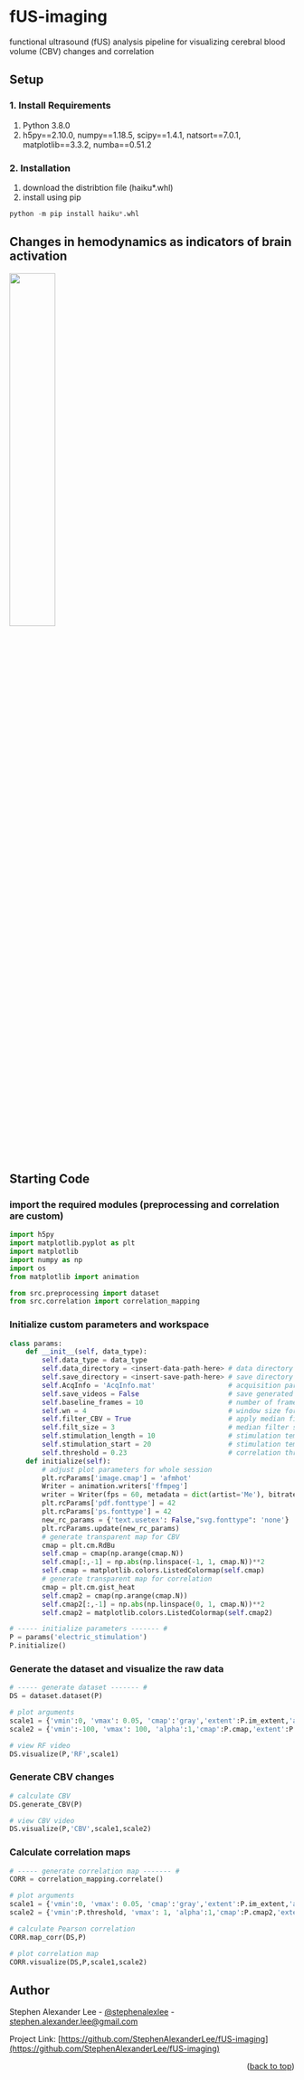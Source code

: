 # fUS-imaging
functional ultrasound (fUS) analysis pipeline for visualizing cerebral blood volume (CBV) changes and correlation

## Setup
### 1. Install Requirements
1. Python 3.8.0
2. h5py==2.10.0,
  numpy==1.18.5,
  scipy==1.4.1,
  natsort==7.0.1,
  matplotlib==3.3.2,
  numba==0.51.2

### 2. Installation
1. download the distribtion file (haiku*.whl)
2. install using pip
```python
python -m pip install haiku*.whl
```

## Changes in hemodynamics as indicators of brain activation
<img src="https://github.com/StephenAlexanderLee/fUS-imaging/blob/master/media/CBV_movie.gif" width=40%>

<br>

## Starting Code
### import the required modules (preprocessing and correlation are custom)
```python
import h5py
import matplotlib.pyplot as plt
import matplotlib
import numpy as np
import os
from matplotlib import animation

from src.preprocessing import dataset
from src.correlation import correlation_mapping
```

### Initialize custom parameters and workspace
```python
class params:
    def __init__(self, data_type):
        self.data_type = data_type
        self.data_directory = <insert-data-path-here> # data directory
        self.save_directory = <insert-save-path-here> # save directory
        self.AcqInfo = 'AcqInfo.mat'                  # acquisition parameters
        self.save_videos = False                      # save generated videos
        self.baseline_frames = 10                     # number of frames for baseline CBV calc
        self.wn = 4                                   # window size for RF moving temporal average
        self.filter_CBV = True                        # apply median filter to CBV
        self.filt_size = 3                            # median filter size [CBV and correlation]
        self.stimulation_length = 10                  # stimulation template duration
        self.stimulation_start = 20                   # stimulation template start
        self.threshold = 0.23                         # correlation threshold
    def initialize(self):
        # adjust plot parameters for whole session
        plt.rcParams['image.cmap'] = 'afmhot'
        Writer = animation.writers['ffmpeg']
        writer = Writer(fps = 60, metadata = dict(artist='Me'), bitrate = 1800)
        plt.rcParams['pdf.fonttype'] = 42
        plt.rcParams['ps.fonttype'] = 42
        new_rc_params = {'text.usetex': False,"svg.fonttype": 'none'}
        plt.rcParams.update(new_rc_params)
        # generate transparent map for CBV
        cmap = plt.cm.RdBu
        self.cmap = cmap(np.arange(cmap.N))
        self.cmap[:,-1] = np.abs(np.linspace(-1, 1, cmap.N))**2
        self.cmap = matplotlib.colors.ListedColormap(self.cmap)
        # generate transparent map for correlation
        cmap = plt.cm.gist_heat
        self.cmap2 = cmap(np.arange(cmap.N))
        self.cmap2[:,-1] = np.abs(np.linspace(0, 1, cmap.N))**2
        self.cmap2 = matplotlib.colors.ListedColormap(self.cmap2)

# ----- initialize parameters ------- #
P = params('electric_stimulation')
P.initialize()
```

### Generate the dataset and visualize the raw data
```python
# ----- generate dataset ------- #
DS = dataset.dataset(P)

# plot arguments
scale1 = {'vmin':0, 'vmax': 0.05, 'cmap':'gray','extent':P.im_extent,'aspect':'auto', 'origin':'lower'}
scale2 = {'vmin':-100, 'vmax': 100, 'alpha':1,'cmap':P.cmap,'extent':P.im_extent,'aspect':'auto', 'origin':'lower'}

# view RF video
DS.visualize(P,'RF',scale1)
```

### Generate CBV changes
```python
# calculate CBV
DS.generate_CBV(P)

# view CBV video
DS.visualize(P,'CBV',scale1,scale2)
```

### Calculate correlation maps
```python
# ----- generate correlation map ------- #
CORR = correlation_mapping.correlate()

# plot arguments
scale1 = {'vmin':0, 'vmax': 0.05, 'cmap':'gray','extent':P.im_extent,'aspect':'auto', 'origin':'lower'}
scale2 = {'vmin':P.threshold, 'vmax': 1, 'alpha':1,'cmap':P.cmap2,'extent':P.im_extent,'aspect':'auto', 'origin':'lower'}

# calculate Pearson correlation
CORR.map_corr(DS,P)

# plot correlation map
CORR.visualize(DS,P,scale1,scale2)
```

<!-- CONTACT -->
## Author

Stephen Alexander Lee - [@stephenalexlee](https://twitter.com/stephenalexlee) - stephen.alexander.lee@gmail.com

Project Link: [https://github.com/StephenAlexanderLee/fUS-imaging](https://github.com/StephenAlexanderLee/fUS-imaging)

<p align="right">(<a href="#top">back to top</a>)</p>

